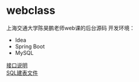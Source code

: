 # webclass
上海交通大学陈昊鹏老师web课的后台源码
开发环境：
- Idea
- Spring Boot
- MySQL  

[接口说明](https://github.com/DawnChau/webclass/blob/master/%E6%8E%A5%E5%8F%A3%E8%AF%B4%E6%98%8E.md)  
[SQL建表文件](https://github.com/DawnChau/webclass/blob/master/create_table.sql)
